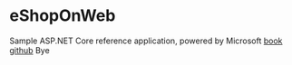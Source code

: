 # eShopOnWeb
Sample ASP.NET Core reference application, powered by Microsoft 
[book](https://www.microsoft.com/net/download/thank-you/aspnet-ebook) 
[github](https://github.com/dotnet-architecture/eShopOnWeb)
Bye
